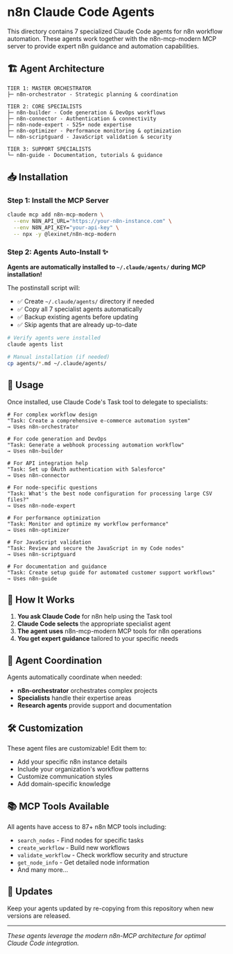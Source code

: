 # n8n Claude Code Agents

This directory contains 7 specialized Claude Code agents for n8n workflow automation. These agents work together with the n8n-mcp-modern MCP server to provide expert n8n guidance and automation capabilities.

## 🏗️ Agent Architecture

```
TIER 1: MASTER ORCHESTRATOR
├─ n8n-orchestrator - Strategic planning & coordination

TIER 2: CORE SPECIALISTS
├─ n8n-builder - Code generation & DevOps workflows
├─ n8n-connector - Authentication & connectivity
├─ n8n-node-expert - 525+ node expertise
├─ n8n-optimizer - Performance monitoring & optimization
└─ n8n-scriptguard - JavaScript validation & security

TIER 3: SUPPORT SPECIALISTS
└─ n8n-guide - Documentation, tutorials & guidance
```

## 📥 Installation

### Step 1: Install the MCP Server

```bash
claude mcp add n8n-mcp-modern \
  --env N8N_API_URL="https://your-n8n-instance.com" \
  --env N8N_API_KEY="your-api-key" \
  -- npx -y @lexinet/n8n-mcp-modern
```

### Step 2: Agents Auto-Install ✨

**Agents are automatically installed to `~/.claude/agents/` during MCP installation!**

The postinstall script will:

- ✅ Create `~/.claude/agents/` directory if needed
- ✅ Copy all 7 specialist agents automatically
- ✅ Backup existing agents before updating
- ✅ Skip agents that are already up-to-date

```bash
# Verify agents were installed
claude agents list

# Manual installation (if needed)
cp agents/*.md ~/.claude/agents/
```

## 🚀 Usage

Once installed, use Claude Code's Task tool to delegate to specialists:

```
# For complex workflow design
"Task: Create a comprehensive e-commerce automation system"
→ Uses n8n-orchestrator

# For code generation and DevOps
"Task: Generate a webhook processing automation workflow"
→ Uses n8n-builder

# For API integration help
"Task: Set up OAuth authentication with Salesforce"
→ Uses n8n-connector

# For node-specific questions
"Task: What's the best node configuration for processing large CSV files?"
→ Uses n8n-node-expert

# For performance optimization
"Task: Monitor and optimize my workflow performance"
→ Uses n8n-optimizer

# For JavaScript validation
"Task: Review and secure the JavaScript in my Code nodes"
→ Uses n8n-scriptguard

# For documentation and guidance
"Task: Create setup guide for automated customer support workflows"
→ Uses n8n-guide
```

## 🔧 How It Works

1. **You ask Claude Code** for n8n help using the Task tool
2. **Claude Code selects** the appropriate specialist agent
3. **The agent uses** n8n-mcp-modern MCP tools for n8n operations
4. **You get expert guidance** tailored to your specific needs

## 🤝 Agent Coordination

Agents automatically coordinate when needed:

- **n8n-orchestrator** orchestrates complex projects
- **Specialists** handle their expertise areas
- **Research agents** provide support and documentation

## 🛠️ Customization

These agent files are customizable! Edit them to:

- Add your specific n8n instance details
- Include your organization's workflow patterns
- Customize communication styles
- Add domain-specific knowledge

## 📚 MCP Tools Available

All agents have access to 87+ n8n MCP tools including:

- `search_nodes` - Find nodes for specific tasks
- `create_workflow` - Build new workflows
- `validate_workflow` - Check workflow security and structure
- `get_node_info` - Get detailed node information
- And many more...

## 🔄 Updates

Keep your agents updated by re-copying from this repository when new versions are released.

---

_These agents leverage the modern n8n-MCP architecture for optimal Claude Code integration._
